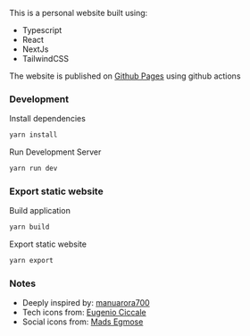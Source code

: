 This is a personal website built using:

- Typescript
- React
- NextJs
- TailwindCSS

The website is published on [Github Pages](https://lukdog.github.io) using github actions

### Development

Install dependencies

```bash
yarn install
```

Run Development Server

```bash
yarn run dev
```

### Export static website

Build application

```bash
yarn build
```

Export static website

```bash
yarn export
```

### Notes

- Deeply inspired by: [manuarora700](https://github.com/manuarora700/simple-developer-portfolio-website)
- Tech icons from: [Eugenio Ciccale](https://www.figma.com/community/file/1095337897898466786)
- Social icons from: [Mads Egmose](https://www.figma.com/community/file/839558611085349133)
